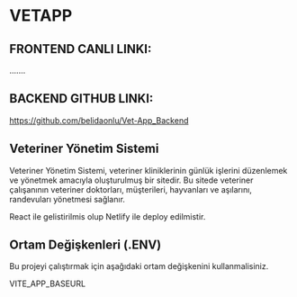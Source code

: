 # VETAPP

## FRONTEND CANLI LINKI:
.......
## BACKEND GITHUB LINKI:
https://github.com/belidaonlu/Vet-App_Backend
## Veteriner Yönetim Sistemi

Veteriner Yönetim Sistemi, veteriner kliniklerinin günlük işlerini düzenlemek ve yönetmek amacıyla oluşturulmuş bir sitedir. Bu sitede veteriner çalışanının veteriner doktorları, müşterileri, hayvanları ve aşılarını, randevuları yönetmesi sağlanır.

React ile gelistirilmis olup Netlify ile deploy edilmistir.

## Ortam Değişkenleri (.ENV)

Bu projeyi çalıştırmak için aşağıdaki ortam değişkenini kullanmalisiniz.

VITE_APP_BASEURL

